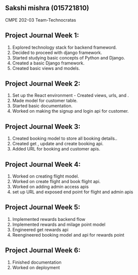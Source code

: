 ## Sakshi mishra (015721810)

CMPE 202-03 Team-Technocratas

## Project Journal Week 1:
1. Explored technology stack for backend frameword. 
2. Decided to proceed with django framework.
3. Started studying basic concepts of Python and Django.
4. Created a basic Django framework.
5. Created basic views and models.


## Project Journal Week 2:
1. Set up the React environment - Created views, urls, and  .
2. Made model for customer table.
3. Started basic documentation.
4. Worked on making the signup and login api for customer.


## Project Journal Week 3:
1. Created booking model to store all booking details..
2. Created get , update and create booking api.
3. Added URL for booking and customer apis.


## Project Journal Week 4:
1. Worked on creating flight model.
2. Worked on create flight and book flight api.
3. Worked on adding admin access apis
4. set up URL and exposed end point for flight and admin apis 

## Project Journal Week 5:
1. Implemented rewards backend flow
2. Implemented rewards and milage point model
3. Engineered get rewards api
4. Reengineered  booking model and api for rewards point

## Project Journal Week 6:
1. Finished documentation
2. Worked on deployment
